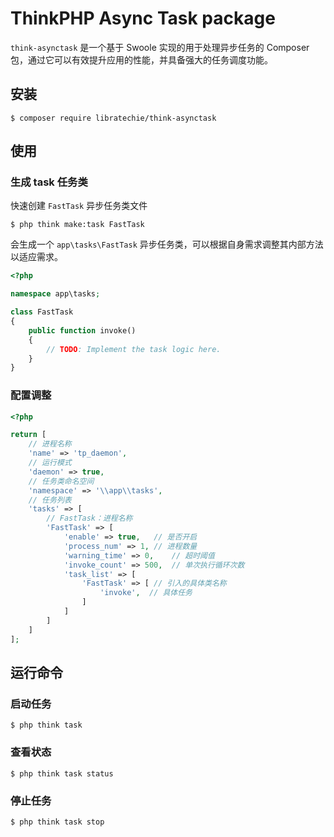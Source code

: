 # ThinkPHP Async Task package

`think-asynctask` 是一个基于 Swoole 实现的用于处理异步任务的 Composer 包，通过它可以有效提升应用的性能，并具备强大的任务调度功能。

## 安装

```shell
$ composer require libratechie/think-asynctask
```

## 使用

### 生成 task 任务类

快速创建 `FastTask` 异步任务类文件

```shell
$ php think make:task FastTask
```

会生成一个 `app\tasks\FastTask` 异步任务类，可以根据自身需求调整其内部方法以适应需求。

```php
<?php

namespace app\tasks;

class FastTask
{
    public function invoke()
    {
        // TODO: Implement the task logic here.
    }
}
```

### 配置调整

```php
<?php

return [
    // 进程名称
    'name' => 'tp_daemon',
    // 运行模式
    'daemon' => true,
    // 任务类命名空间
    'namespace' => '\\app\\tasks',
    // 任务列表
    'tasks' => [
        // FastTask：进程名称
        'FastTask' => [
            'enable' => true,   // 是否开启
            'process_num' => 1, // 进程数量
            'warning_time' => 0,    // 超时阈值
            'invoke_count' => 500,  // 单次执行循环次数
            'task_list' => [
                'FastTask' => [ // 引入的具体类名称
                    'invoke',  // 具体任务
                ]
            ]
        ]
    ]
];
```

## 运行命令

### 启动任务

```shell
$ php think task
```

### 查看状态

```shell
$ php think task status
```

### 停止任务

```shell
$ php think task stop
```